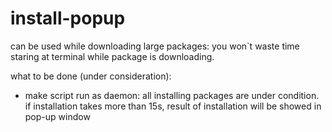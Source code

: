 # install-popup
can be used while downloading large packages: you won`t waste time staring at terminal while package is downloading. 


what to be done (under consideration):

- make script run as daemon: all installing packages are under condition. if installation takes more than 15s, result of installation will be showed in pop-up window


